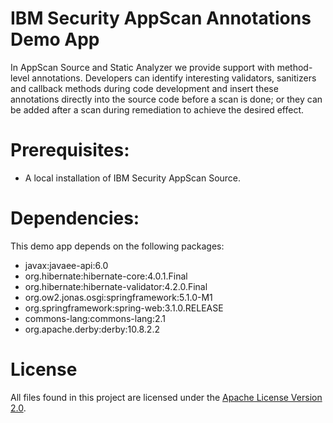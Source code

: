 # IBM Security AppScan Annotations Demo App

In AppScan Source and Static Analyzer we provide support with method-level
annotations. Developers can identify interesting validators, sanitizers and callback methods during code development
and insert these annotations directly into the source code before a scan is done;
or they can be added after a scan during remediation to achieve the desired effect.

# Prerequisites:

- A local installation of IBM Security AppScan Source.

# Dependencies:

This demo app depends on the following packages: 

* javax:javaee-api:6.0
* org.hibernate:hibernate-core:4.0.1.Final
* org.hibernate:hibernate-validator:4.2.0.Final
* org.ow2.jonas.osgi:springframework:5.1.0-M1
* org.springframework:spring-web:3.1.0.RELEASE
* commons-lang:commons-lang:2.1
* org.apache.derby:derby:10.8.2.2

# License

All files found in this project are licensed under the [Apache License Version 2.0](LICENSE).
